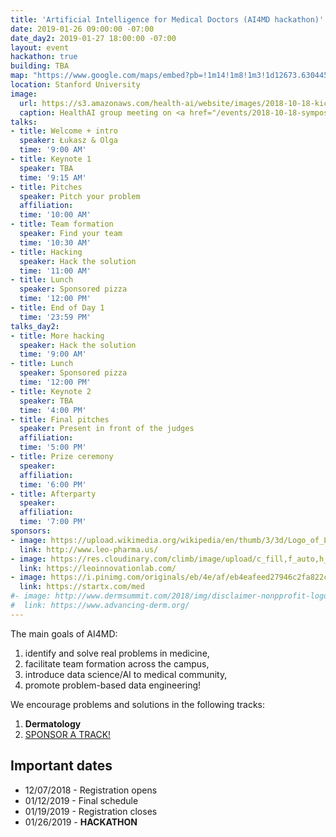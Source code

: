 ```yaml
---
title: 'Artificial Intelligence for Medical Doctors (AI4MD hackathon)'
date: 2019-01-26 09:00:00 -07:00
date_day2: 2019-01-27 18:00:00 -07:00
layout: event
hackathon: true
building: TBA
map: "https://www.google.com/maps/embed?pb=!1m14!1m8!1m3!1d12673.63044550294!2d-122.169719!3d37.4274745!3m2!1i1024!2i768!4f13.1!3m3!1m2!1s0x0%3A0x29cdf01a44fc687f!2sStanford+University!5e0!3m2!1sen!2sus!4v1544489854570"
location: Stanford University
image:
  url: https://s3.amazonaws.com/health-ai/website/images/2018-10-18-kickoff/IMG_5146.jpg
  caption: HealthAI group meeting on <a href="/events/2018-10-18-symposium.html">10/18/2018</a>
talks:
- title: Welcome + intro
  speaker: Łukasz & Olga
  time: '9:00 AM'
- title: Keynote 1
  speaker: TBA
  time: '9:15 AM'
- title: Pitches
  speaker: Pitch your problem
  affiliation: 
  time: '10:00 AM'
- title: Team formation
  speaker: Find your team
  time: '10:30 AM'
- title: Hacking
  speaker: Hack the solution
  time: '11:00 AM'
- title: Lunch
  speaker: Sponsored pizza
  time: '12:00 PM'
- title: End of Day 1
  time: '23:59 PM'
talks_day2:
- title: More hacking
  speaker: Hack the solution
  time: '9:00 AM'
- title: Lunch
  speaker: Sponsored pizza
  time: '12:00 PM'
- title: Keynote 2
  speaker: TBA
  time: '4:00 PM'
- title: Final pitches
  speaker: Present in front of the judges
  affiliation: 
  time: '5:00 PM'
- title: Prize ceremony
  speaker: 
  affiliation: 
  time: '6:00 PM'
- title: Afterparty
  speaker: 
  affiliation: 
  time: '7:00 PM'
sponsors:
- image: https://upload.wikimedia.org/wikipedia/en/thumb/3/3d/Logo_of_Leo_Pharma.png/220px-Logo_of_Leo_Pharma.png
  link: http://www.leo-pharma.us/
- image: https://res.cloudinary.com/climb/image/upload/c_fill,f_auto,h_250,w_250,q_80/v1482095592/luqx80jqvqudqyetm1tu
  link: https://leoinnovationlab.com/
- image: https://i.pinimg.com/originals/eb/4e/af/eb4eafeed27946c2fa822c344d3aa603.jpg
  link: https://startx.com/med
#- image: http://www.dermsummit.com/2018/img/disclaimer-nonpprofit-logo.png
#  link: https://www.advancing-derm.org/
---
```


The main goals of AI4MD:

1. identify and solve real problems in medicine,
2. facilitate team formation across the campus,
3. introduce data science/AI to medical community,
4. promote problem-based data engineering!

We encourage problems and solutions in the following tracks:

1. **Dermatology**
2. <a href="mailto:lukasz.kidzinski@stanford.edu">SPONSOR A TRACK!</a>

## Important dates

* 12/07/2018 - Registration opens
* 01/12/2019 - Final schedule
* 01/19/2019 - Registration closes
* 01/26/2019 - **HACKATHON**	 

<!--a href="https://www.eventbrite.com/e/the-future-of-healthcare-healthai-stanford-sypmosium-tickets-50799093456?ref=ebtnebregn" target="_blank"><img src="https://www.eventbrite.com/custombutton?eid=50799093456" alt="Eventbrite - The future of healthcare - HealthAI @ Stanford sypmosium" /></a-->


